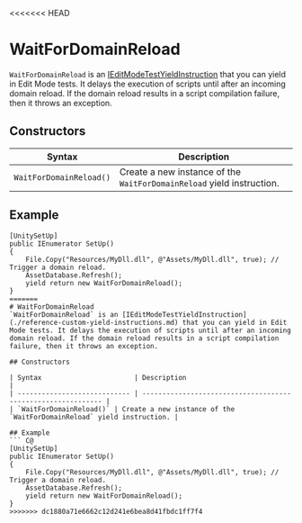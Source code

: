 <<<<<<< HEAD
# WaitForDomainReload
`WaitForDomainReload` is an [IEditModeTestYieldInstruction](./reference-custom-yield-instructions.md) that you can yield in Edit Mode tests. It delays the execution of scripts until after an incoming domain reload. If the domain reload results in a script compilation failure, then it throws an exception.

## Constructors

| Syntax                       | Description                                                  |
| ---------------------------- | ------------------------------------------------------------ |
| `WaitForDomainReload()` | Create a new instance of the `WaitForDomainReload` yield instruction. |

## Example
``` C@
[UnitySetUp]
public IEnumerator SetUp()
{
    File.Copy("Resources/MyDll.dll", @"Assets/MyDll.dll", true); // Trigger a domain reload.
    AssetDatabase.Refresh();
    yield return new WaitForDomainReload();
}
=======
# WaitForDomainReload
`WaitForDomainReload` is an [IEditModeTestYieldInstruction](./reference-custom-yield-instructions.md) that you can yield in Edit Mode tests. It delays the execution of scripts until after an incoming domain reload. If the domain reload results in a script compilation failure, then it throws an exception.

## Constructors

| Syntax                       | Description                                                  |
| ---------------------------- | ------------------------------------------------------------ |
| `WaitForDomainReload()` | Create a new instance of the `WaitForDomainReload` yield instruction. |

## Example
``` C@
[UnitySetUp]
public IEnumerator SetUp()
{
    File.Copy("Resources/MyDll.dll", @"Assets/MyDll.dll", true); // Trigger a domain reload.
    AssetDatabase.Refresh();
    yield return new WaitForDomainReload();
}
>>>>>>> dc1880a71e6662c12d241e6bea8d41fbdc1ff7f4
```